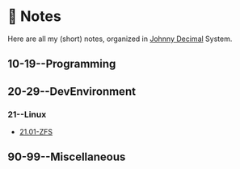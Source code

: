 # 📔 Notes

Here are all my (short) notes, organized in [Johnny Decimal](https://johnnydecimal.com/10-19-concepts/11-core/11.01-introduction) System.

## 10-19--Programming
## 20-29--DevEnvironment
### 21--Linux
* [21.01-ZFS](</notes/20-29--DevEnvironment/21--Linux/21.01-ZFS.md>)
## 90-99--Miscellaneous
